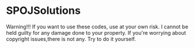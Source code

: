 # SPOJSolutions
Warning!!!
If you want to use these codes, use at your own risk. I cannot be held guilty for any damage done to your property.
If you're worrying about copyright issues,there is not any.
Try to do it yourself.
